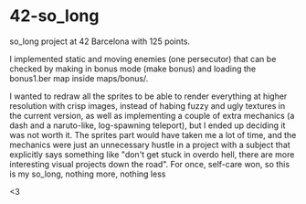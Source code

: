 # 42-so_long
so_long project at 42 Barcelona with 125 points.

I implemented static and moving enemies (one persecutor) that can be checked by making in bonus mode (make bonus) and loading the bonus1.ber map inside maps/bonus/. 

I wanted to redraw all the sprites to be able to render everything at higher resolution with crisp images, instead of habing fuzzy and ugly textures in the current version,
as well as implementing a couple of extra mechanics (a dash and a naruto-like, log-spawning teleport), but I ended up deciding it was not worth it. The sprites part would have
taken me a lot of time, and the mechanics were just an unnecessary hustle in a project with a subject that explicitly says something like "don't get stuck in overdo hell, there
are more interesting visual projects down the road". For once, self-care won, so this is my so_long, nothing more, nothing less

<3
